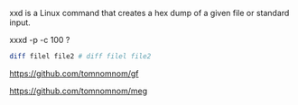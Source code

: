 xxd is a Linux command that creates a hex dump of a given file or standard input.

xxxd -p -c 100 ?

```bash
diff filel file2 # diff filel file2
```


https://github.com/tomnomnom/gf

https://github.com/tomnomnom/meg